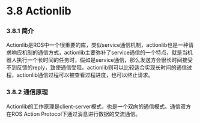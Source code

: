 # 3.8 Actionlib

### 3.8.1 简介
Actionlib是ROS中一个很重要的库，类似service通信机制，actionlib也是一种请求响应机制的通信方式，actionlib主要弥补了service通信的一个特点，就是当机器人执行一个长时间的任务时，假如是service通信，那么发送方会很长时间接受不到反馈的reply，致使通信受阻。actionlib则可以比较适合实现长时间的通信过程，actionlib通信过程可以被查看过程进度，也可以终止请求。
### 3.8.2 通信原理
Actionlib的工作原理是client-server模式，也是一个双向的通信模式。通信双方在ROS Action Protocol下通过消息进行数据的交流通信。  
